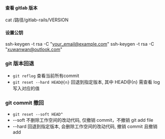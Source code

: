 #### 查看 gitlab 版本
  cat /路径/gitlab-rails/VERSION

#### 设置公钥
ssh-keygen -t rsa -C "your_email@example.com"
ssh-keygen -t rsa -C "xuwanwan@outlook.com"

### git 版本回退
 - ``` git reflog ``` 查看当前所有commit
 - ``` git reset --hard HEAD@{n} ``` 回退到指定版本, 其中 HEAD@{n} 需查看 log 写入对应的值

### git commit 撤回
 - ``` git reset --soft HEAD^ ```
  - --soft 不删除工作空间的改动代码, 仅撤销 commit，不撤销 git add file
  - --hard 回退到指定版本, 会删除工作空间的改动代码, 撤销 commit 且撤销 add

